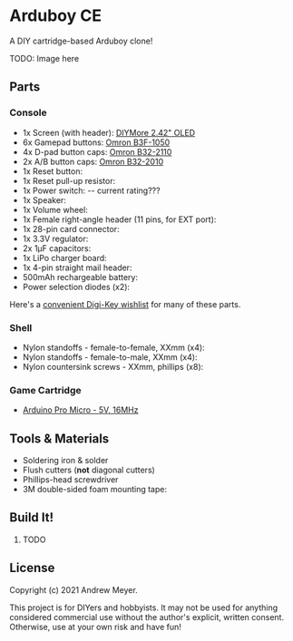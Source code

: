 # Arduboy CE

A DIY cartridge-based Arduboy clone!

TODO: Image here

## Parts

### Console

- 1x Screen (with header): [DIYMore 2.42" OLED](https://www.diymore.cc/products/2-42-inch-12864-oled-display-module-iic-i2c-spi-serial-for-arduino-c51-stm32-green-white-blue-yellow)
- 6x Gamepad buttons: [Omron B3F-1050](https://www.digikey.com/en/products/detail/omron-electronics-inc-emc-div/B3F-1050/11889)
- 4x D-pad button caps: [Omron B32-2110](https://www.digikey.com/en/products/detail/omron-electronics-inc-emc-div/B322110/4947075)
- 2x A/B button caps: [Omron B32-2010](https://www.digikey.com/en/products/detail/omron-electronics-inc-emc-div/B32-2010/1811718)
- 1x Reset button: []()
- 1x Reset pull-up resistor: []()
- 1x Power switch: []() -- current rating???
- 1x Speaker: []()
- 1x Volume wheel: []()
- 1x Female right-angle header (11 pins, for EXT port): []()
- 1x 28-pin card connector: []()
- 1x 3.3V regulator: []()
- 2x 1μF capacitors: []()
- 1x LiPo charger board: []()
- 1x 4-pin straight mail header: []()
- 500mAh rechargeable battery: []()
- Power selection diodes (x2): []()

Here's a [convenient Digi-Key wishlist]() for many of these parts.

### Shell

- Nylon standoffs - female-to-female, XXmm (x4): []()
- Nylon standoffs - female-to-male, XXmm (x4): []()
- Nylon countersink screws - XXmm, phillips (x8): []()

### Game Cartridge

- [Arduino Pro Micro - 5V, 16MHz]()

## Tools & Materials

- Soldering iron & solder
- Flush cutters (**not** diagonal cutters)
- Phillips-head screwdriver
- 3M double-sided foam mounting tape: []()

## Build It!

1. TODO

## License

Copyright (c) 2021 Andrew Meyer.

This project is for DIYers and hobbyists. It may not be used for anything considered commercial use without the author's explicit, written consent. Otherwise, use at your own risk and have fun!
